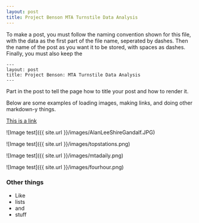 ```yaml
---
layout: post
title: Project Benson MTA Turnstile Data Analysis
---
```




To make a post, you must follow the naming convention shown for this file,
with the data as the first part of the file name, seperated by dashes. Then
the name of the post as you want it to be stored, with spaces as dashes.
Finally, you must also keep the 

```
---
layout: post
title: Project Benson: MTA Turnstile Data Analysis
---
```

Part in the post to tell the page how to title your post and how to render it.

Below are some examples of loading images, making links, and doing other
markdown-y things.


[This is a link](http://thisismetis.com)

![Image test]({{ site.url }}/images/AlanLeeShireGandalf.JPG)

![Image test]({{ site.url }}/images/topstations.png)

![Image test]({{ site.url }}/images/mtadaily.png)

![Image test]({{ site.url }}/images/fourhour.png)

### Other things
* Like
* lists
* and 
* stuff
